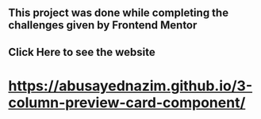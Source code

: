 ## This project was done while completing the challenges given by Frontend Mentor

## Click Here to see the website

# https://abusayednazim.github.io/3-column-preview-card-component/
